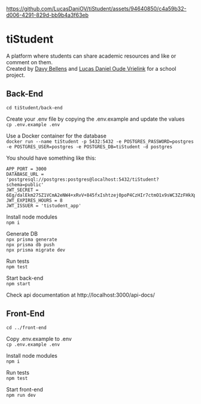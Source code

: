 https://github.com/LucasDaniOV/tiStudent/assets/94640850/c4a59b32-d006-4291-829d-bb9b4a3f63eb
# tiStudent
A platform where students can share academic resources and like or comment on them.  
Created by [Davy Bellens](https://github.com/DavyBellens) and [Lucas Daniel Oude Vrielink](https://github.com/LucasDaniOV) for a school project.
## Back-End  
```cd tiStudent/back-end```

Create your .env file by copying the .env.example and update the values  
```cp .env.example .env```  

Use a Docker container for the database  
```docker run --name tiStudent -p 5432:5432 -e POSTGRES_PASSWORD=postgres -e POSTGRES_USER=postgres -e POSTGRES_DB=tiStudent -d postgres```  

You should have something like this:
```
APP_PORT = 3000
DATABASE_URL = 'postgresql://postgres:postgres@localhost:5432/tiStudent?schema=public'
JWT_SECRET = 6Eg/dalEkm27SZ1VCmA2eNW4+xRvV+845fxIshtzej0poP4CzHIr7ctmO1x9sWC3ZzFHkXpGNITZzzh5nIHgJqRB+obv6eHPL4xgYAZCybGnbg+GMfu5vEe2UZhwbHDSOafsHg==
JWT_EXPIRES_HOURS = 8
JWT_ISSUER = 'tistudent_app'
```

Install node modules  
```npm i```

Generate DB  
```npx prisma generate```  
```npx prisma db push```  
```npx prisma migrate dev```  

Run tests  
```npm test```

Start back-end  
```npm start```

Check api documentation at http://localhost:3000/api-docs/

## Front-End  
```cd ../front-end```

Copy .env.example to .env  
```cp .env.example .env```

Install node modules  
```npm i```

Run tests  
```npm test```

Start front-end  
```npm run dev```
